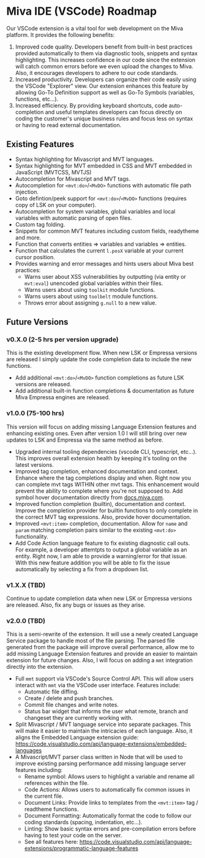 # Miva IDE (VSCode) Roadmap

Our VSCode extension is a vital tool for web development on the Miva platform. It provides the following benefits:

1. Improved code quality. Developers benefit from built-in best practices provided automatically to them via diagnostic tools, snippets and syntax highlighting. This increases confidence in our code since the extension will catch common errors before we even upload the changes to Miva. Also, it encourages developers to adhere to our code standards.
2. Increased productivity. Developers can organize their code easily using the VSCode "Explorer" view. Our extension enhances this feature by allowing Go-To Definition support as well as Go-To Symbols (variables, functions, etc...).
3. Increased efficiency. By providing keyboard shortcuts, code auto-completion and useful templates developers can focus directly on coding the customer's unique business rules and focus less on syntax or having to read external documentation.

## Existing Features

- Syntax highlighting for Mivascript and MVT languages.
- Syntax highlighting for MVT embedded in CSS and MVT embedded in JavaScript (MVTCSS, MVTJS)
- Autocompletion for Mivascript and MVT tags.
- Autocompletion for `<mvt:do>`/`<MvDO>` functions with automatic file path injection.
- Goto defintion/peek support for `<mvt:do>`/`<MvDO>` functions (requires copy of LSK on your computer).
- Autocompletion for system variables, global variables and local variables with automatic parsing of open files.
- Custom tag folding.
- Snippets for common MVT features including custom fields, readytheme and more.
- Function that converts entities => variables and variables => entities.
- Function that calculates the current `l.posX` variable at your current cursor position.
- Provides warning and error messages and hints users about Miva best practices:
	- Warns user about XSS vulnerabilities by outputting (via entity or `mvt:eval`) unencoded global variables within their files.
	- Warns users about using `toolkit` module functions.
	- Warns users about using `toolbelt` module functions.
	- Throws error about assigning `g.null` to a new value.

## Future Versions

### v0.X.0 (2-5 hrs per version upgrade)

This is the existing development flow. When new LSK or Empressa versions are released I simply update the code completion data to include the new functions.

- Add additional `<mvt:do>`/`<MvDO>` function completions as future LSK versions are released.
- Add additional built-in function completions & documentation as future Miva Empressa engines are released.


### v1.0.0 (75-100 hrs)

This version will focus on adding missing Language Extension features and enhancing existing ones. Even after version 1.0 I will still bring over new updates to LSK and Empressa via the same method as before.

- Upgraded internal tooling dependencies (vscode CLI, typescript, etc...). This improves overall extension health by keeping it's tooling on the latest versions.
- Improved tag completion, enhanced documentation and context. Enhance where the tag completions display and when. Right now you can complete mvt tags WITHIN other mvt tags. This enhancement would prevent the ability to complete where you're not supposed to. Add symbol hover documentation directly from [docs.miva.com](https://docs.miva.com).
- Improved function completion (builtin), documentation and context. Improve the completion provider for builtin functions to only complete in the correct MVT tag expressions. Also, provide hover documentation.
- Improved `<mvt:item>` completion, documentation. Allow for `name` and `param` matching completion pairs similar to the existing `<mvt:do>` functionality.
- Add Code Action language feature to fix existing diagnostic call outs. For example, a developer attemtpts to output a global variable as an entity. Right now, I am able to provide a warning/error for that issue. With this new feature addition you will be able to fix the issue automatically by selecting a fix from a dropdown list.

### v1.X.X (TBD)

Continue to update completion data when new LSK or Empressa versions are released. Also, fix any bugs or issues as they arise.

### v2.0.0 (TBD)

This is a semi-rewrite of the extension. It will use a newly created Language Service package to handle most of the file parsing. The parsed file generated from the package will improve overall performance, allow me to add missing Language Extension features and provide an easier to maintain extension for future changes. Also, I will focus on adding a `mmt` integration directly into the extension.

- Full `mmt` support via VSCode's Source Control API. This will allow users interact with `mmt` via the VSCode user interface. Features include:
	- Automatic file diffing.
	- Create / delete and push branches.
	- Commit file changes and write notes.
	- Status bar widget that informs the user what remote, branch and changeset they are currently working with.
- Split Mivascript / MVT language service into separate packages. This will make it easier to maintain the intricacies of each language. Also, it aligns the Embedded Language extension guide: https://code.visualstudio.com/api/language-extensions/embedded-languages
- A Mivascript/MVT parser class written in Node that will be used to improve existing parsing performance add missing language server features including:
	- Rename symbol: Allows users to highlight a variable and rename all references within the file.
	- Code Actions: Allows users to automatically fix common issues in the current file.
	- Document Links: Provide links to templates from the `<mvt:item>` tag / readtheme functions.
	- Document Formatting: Automatically format the code to follow our coding standards (spacing, indentation, etc...).
	- Linting: Show basic syntax errors and pre-compilation errors before having to test your code on the server.
	- See all features here: https://code.visualstudio.com/api/language-extensions/programmatic-language-features